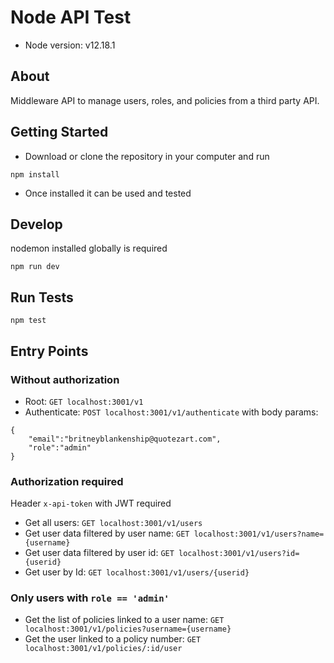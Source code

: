 # Node API Test

- Node version: v12.18.1

## About
Middleware API to manage users, roles, and policies from a third party API.

## Getting Started
- Download or clone the repository in your computer and run
```
npm install
```
- Once installed it can be used and tested
## Develop
nodemon installed globally is required
```
npm run dev
```

## Run Tests
```
npm test
```
## Entry Points
### Without authorization
- Root: `GET localhost:3001/v1`
- Authenticate: `POST localhost:3001/v1/authenticate` with body params:
```
{
    "email":"britneyblankenship@quotezart.com",
    "role":"admin"
}
```

### Authorization required
Header `x-api-token` with JWT required
- Get all users: `GET localhost:3001/v1/users`
- Get user data filtered by user name: `GET localhost:3001/v1/users?name={username}`
- Get user data filtered by user id: `GET localhost:3001/v1/users?id={userid}`
- Get user by Id: `GET localhost:3001/v1/users/{userid}`
### Only users with `role == 'admin'`
- Get the list of policies linked to a user name: `GET localhost:3001/v1/policies?username={username}`
- Get the user linked to a policy number: `GET localhost:3001/v1/policies/:id/user`


